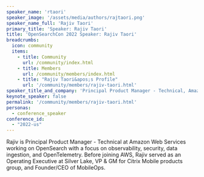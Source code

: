 ```yaml
---
speaker_name: 'rtaori'
speaker_image: '/assets/media/authors/rajtaori.png'
speaker_name_full: 'Rajiv Taori'
primary_title: 'Speaker: Rajiv Taori'
title: 'OpenSearchCon 2022 Speaker: Rajiv Taori'
breadcrumbs:
  icon: community
  items:
    - title: Community
      url: /community/index.html
    - title: Members
      url: /community/members/index.html
    - title: "Rajiv Taori&apos;s Profile"
      url: '/community/members/rajiv-taori.html'
speaker_title_and_company: 'Principal Product Manager - Technical, Amazon Web Services'
keynote_speaker: false
permalink: '/community/members/rajiv-taori.html'
personas:
  - conference_speaker
conference_id:
  - "2022-us"
---
```

Rajiv is Principal Product Manager - Technical at Amazon Web Services working on OpenSearch with a focus on observability, security, data ingestion, and OpenTelemetry. Before joining AWS, Rajiv served as an Operating Executive at Silver Lake, VP & GM for Citrix Mobile products group, and Founder/CEO of MobileOps.
